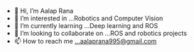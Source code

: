 - 👋 Hi, I’m Aalap Rana
- 👀 I’m interested in ...Robotics and Computer Vision
- 🌱 I’m currently learning ...Deep learning and ROS
- 💞️ I’m looking to collaborate on ...ROS and robotics projects
- 📫 How to reach me ...aalaprana995@gmail.com

<!---
aalaprana995/aalaprana995 is a ✨ special ✨ repository because its `README.md` (this file) appears on your GitHub profile.
You can click the Preview link to take a look at your changes.
--->

